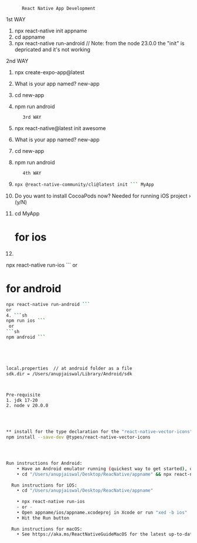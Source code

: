           React Native App Development
  1st WAY
1. npx react-native init appname
2. cd appname 
3. npx react-native run-android
// Note: from the node 23.0.0 the "init" is depricated and it's not working

  2nd WAY
1. npx create-expo-app@latest
2. What is your app named? new-app
3. cd new-app
4. npm run android

          3rd WAY
1. npx react-native@latest init awesome
2. What is your app named? new-app
3. cd new-app
4. npm run android

          4th WAY
1. ```sh
   npx @react-native-community/cli@latest init ``` MyApp
2. Do you want to install CocoaPods now? Needed for running iOS project › (y/N)
3. cd MyApp
   # for ios
4. ```sh
npx react-native run-ios ``` or 
# for android
```sh
npx react-native run-android ```
or
4. ```sh
npm run ios ```
 or
```sh 
npm android ```





local.properties  // at android folder as a file
sdk.dir = /Users/anupjaiswal/Library/Android/sdk



Pre-requisite
1. jdk 17-20
2. node v 20.0.0




** install for the type declaration for the "react-native-vector-icons"
npm install --save-dev @types/react-native-vector-icons




Run instructions for Android:
    • Have an Android emulator running (quickest way to get started), or a device connected.
    • cd "/Users/anupjaiswal/Desktop/ReacNative/appname" && npx react-native run-android
  
  Run instructions for iOS:
    • cd "/Users/anupjaiswal/Desktop/ReacNative/appname"
    
    • npx react-native run-ios
    - or -
    • Open appname/ios/appname.xcodeproj in Xcode or run "xed -b ios"
    • Hit the Run button
    
  Run instructions for macOS:
    • See https://aka.ms/ReactNativeGuideMacOS for the latest up-to-date instructions.
    
